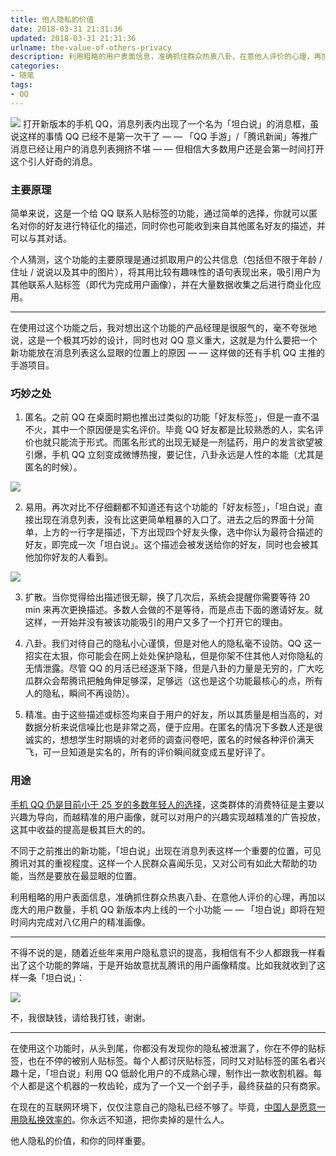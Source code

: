 ```yaml
---
title: 他人隐私的价值
date: 2018-03-31 21:31:36
updated: 2018-03-31 21:31:36
urlname: the-value-of-others-privacy
description: 利用粗略的用户表面信息，准确抓住群众热衷八卦、在意他人评价的心理，再加以庞大的用户数量，手机 QQ 新版本内上线的一个小功能——「坦白说」即将在短时间内完成对八亿用户的精准画像。
categories:
- 随笔
tags:
- QQ
---
```

![](推广消息.png)
打开新版本的手机 QQ，消息列表内出现了一个名为「坦白说」的消息框，虽说这样的事情 QQ 已经不是第一次干了 — — 「QQ 手游」/「腾讯新闻」等推广消息已经让用户的消息列表拥挤不堪 — — 但相信大多数用户还是会第一时间打开这个引人好奇的消息。

### 主要原理

简单来说，这是一个给 QQ 联系人贴标签的功能，通过简单的选择，你就可以匿名对你的好友进行特征化的描述，同时你也可能收到来自其他匿名好友的描述，并可以与其对话。

个人猜测，这个功能的主要原理是通过抓取用户的公共信息（包括但不限于年龄 / 住址 / 说说以及其中的图片），将其用比较有趣味性的语句表现出来，吸引用户为其他联系人贴标签（即代为完成用户画像），并在大量数据收集之后进行商业化应用。

------

在使用过这个功能之后，我对想出这个功能的产品经理是很服气的，毫不夸张地说，这是一个极其巧妙的设计，同时也对 QQ 意义重大，这就是为什么要把一个新功能放在消息列表这么显眼的位置上的原因 — — 这样做的还有手机 QQ 主推的手游项目。

### 巧妙之处

1. 匿名。之前 QQ 在桌面时期也推出过类似的功能「好友标签」，但是一直不温不火，其中一个原因便是实名评价。毕竟 QQ 好友都是比较熟悉的人，实名评价也就只能流于形式。而匿名形式的出现无疑是一剂猛药，用户的发言欲望被引爆，手机 QQ 立刻变成微博热搜，要记住，八卦永远是人性的本能（尤其是匿名的时候）。

![](打标签.png)

2. 易用。再次对比不仔细翻都不知道还有这个功能的「好友标签」，「坦白说」直接出现在消息列表，没有比这更简单粗暴的入口了。进去之后的界面十分简单，上方的一行字是描述，下方出现四个好友头像，选中你认为最符合描述的好友，即完成一次「坦白说」。这个描述会被发送给你的好友，同时也会被其他加你好友的人看到。

![](邀请好友.png)

3. 扩散。当你觉得给出描述很无聊，换了几次后，系统会提醒你需要等待 20 min 来再次更换描述。多数人会做的不是等待，而是点击下面的邀请好友。就这样，一开始并没有被该功能吸引的用户又多了一个打开它的理由。

4. 八卦。我们对待自己的隐私小心谨慎，但是对他人的隐私毫不设防。QQ 这一招实在太狠，你可能会在网上处处保护隐私，但是你架不住其他人对你隐私的无情泄露。尽管 QQ 的月活已经逐渐下降，但是八卦的力量是无穷的，广大吃瓜群众会帮腾讯把触角伸足够深，足够远（这也是这个功能最核心的点，所有人的隐私，瞬间不再设防）。

5. 精准。由于这些描述或标签均来自于用户的好友，所以其质量是相当高的，对数据分析来说信噪比也是非常之高，便于应用。在匿名的情况下多数人还是很诚实的，想想学生时期填的对老师的调查问卷吧，匿名的时候各种评价满天飞，可一旦知道是实名的，所有的评价瞬间就变成五星好评了。

### 用途

[手机 QQ 仍是目前小于 25 岁的多数年轻人的选择](https://www.caishimv.com/index.php/web/web_archives/info_details.html?id=1348)，这类群体的消费特征是主要以兴趣为导向，而越精准的用户画像，就可以对用户的兴趣实现越精准的广告投放，这其中收益的提高是极其巨大的的。

不同于之前推出的新功能，「坦白说」出现在消息列表这样一个重要的位置，可见腾讯对其的重视程度。这样一个人民群众喜闻乐见，又对公司有如此大帮助的功能，当然是要放在最显眼的位置。

利用粗略的用户表面信息，准确抓住群众热衷八卦、在意他人评价的心理，再加以庞大的用户数量，手机 QQ 新版本内上线的一个小功能 — — 「坦白说」即将在短时间内完成对八亿用户的精准画像。

------

不得不说的是，随着近些年来用户隐私意识的提高，我相信有不少人都跟我一样看出了这个功能的弊端，于是开始故意扰乱腾讯的用户画像精度。比如我就收到了这样一条「坦白说」：

![](扰乱画像.png)

不，我很缺钱，请给我打钱，谢谢。

------

在使用这个功能时，从头到尾，你都没有发现你的隐私被泄漏了，你在不停的贴标签，也在不停的被别人贴标签。每个人都讨厌贴标签，同时又对贴标签的匿名者兴趣十足，「坦白说」利用 QQ 低龄化用户的不成熟心理，制作出一款收割机器。每个人都是这个机器的一枚齿轮，成为了一个又一个刽子手，最终获益的只有商家。

在现在的互联网环境下，仅仅注意自己的隐私已经不够了。毕竟，[中国人是愿意一用隐私换效率的](http://www.epochtimes.com/gb/18/3/28/n10258668.htm)。你永远不知道，把你卖掉的是什么人。

他人隐私的价值，和你的同样重要。